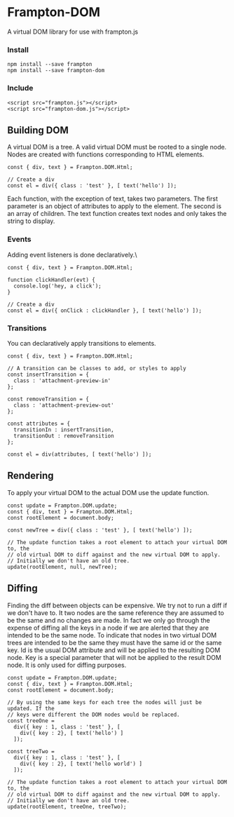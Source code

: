 # Frampton-DOM

A virtual DOM library for use with frampton.js

### Install

```
npm install --save frampton
npm install --save frampton-dom
```

### Include

```
<script src="frampton.js"></script>
<script src="frampton-dom.js"></script>
```


## Building DOM

A virtual DOM is a tree. A valid virtual DOM must be rooted to a single node. Nodes are created with functions corresponding to HTML elements.

```
const { div, text } = Frampton.DOM.Html;

// Create a div
const el = div({ class : 'test' }, [ text('hello') ]);
```

Each function, with the exception of text, takes two parameters. The first parameter is an object of attributes to apply to the element. The second is an array of children. The text function creates text nodes and only takes the string to display.

### Events

Adding event listeners is done declaratively.\

```
const { div, text } = Frampton.DOM.Html;

function clickHandler(evt) {
  console.log('hey, a click');
}

// Create a div
const el = div({ onClick : clickHandler }, [ text('hello') ]);
```

### Transitions

You can declaratively apply transitions to elements.

```
const { div, text } = Frampton.DOM.Html;

// A transition can be classes to add, or styles to apply
const insertTransition = {
  class : 'attachment-preview-in'
};

const removeTransition = {
  class : 'attachment-preview-out'
};

const attributes = {
  transitionIn : insertTransition,
  transitionOut : removeTransition
};

const el = div(attributes, [ text('hello') ]);
```


## Rendering

To apply your virtual DOM to the actual DOM use the update function.

```
const update = Frampton.DOM.update;
const { div, text } = Frampton.DOM.Html;
const rootElement = document.body;

const newTree = div({ class : 'test' }, [ text('hello') ]);

// The update function takes a root element to attach your virtual DOM to, the
// old virtual DOM to diff against and the new virtual DOM to apply.
// Initially we don't have an old tree.
update(rootElement, null, newTree);
```


## Diffing

Finding the diff between objects can be expensive. We try not to run a diff if we don't have to. It two nodes are the same reference they are assumed to be the same and no changes are made. In fact we only go through the expense of diffing all the keys in a node if we are alerted that they are intended to be the same node. To indicate that nodes in two virtual DOM trees are intended to be the same they must have the same id or the same key. Id is the usual DOM attribute and will be applied to the resulting DOM node. Key is a special parameter that will not be applied to the result DOM node. It is only used for diffing purposes.

```
const update = Frampton.DOM.update;
const { div, text } = Frampton.DOM.Html;
const rootElement = document.body;

// By using the same keys for each tree the nodes will just be updated. If the
// keys were different the DOM nodes would be replaced.
const treeOne =
  div({ key : 1, class : 'test' }, [
    div({ key : 2}, [ text('hello') ]
  ]);

const treeTwo =
  div({ key : 1, class : 'test' }, [
    div({ key : 2}, [ text('hello world') ]
  ]);

// The update function takes a root element to attach your virtual DOM to, the
// old virtual DOM to diff against and the new virtual DOM to apply.
// Initially we don't have an old tree.
update(rootElement, treeOne, treeTwo);
```
